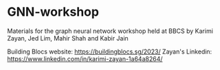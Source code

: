 # GNN-workshop
Materials for the graph neural network workshop held at BBCS by Karimi Zayan, Jed Lim, Mahir Shah and Kabir Jain

Building Blocs website: https://buildingblocs.sg/2023/
Zayan's Linkedin: https://www.linkedin.com/in/karimi-zayan-1a64a8264/

